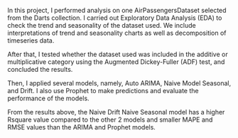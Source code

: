 In this project, I performed analysis on one AirPassengersDataset selected from the Darts collection. I carried out Exploratory Data Analysis (EDA) to check the trend and seasonality of the dataset used. We include interpretations of trend and seasonality charts as well as decomposition of timeseries data.

After that, I tested whether the dataset used was included in the additive or multiplicative category using the Augmented Dickey-Fuller (ADF) test, and concluded the results.

Then, I applied several models, namely, Auto ARIMA, Naive Model Seasonal, and Drift. I also use Prophet to make predictions and evaluate the performance of the models.

From the results above, the Naive Drift Naive Seasonal model has a higher Rsquare value compared to the other 2 models and smaller MAPE and RMSE values than the ARIMA and Prophet models.